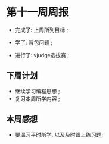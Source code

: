 # 第十一周周报

* 完成了: 上周所列目标 ;

* 学了: 背包问题 ;

* 进行了: vjudge选拔赛 ;

## 下周计划

* 继续学习编程思想 ;
* 复习本周所学内容 ;

## 本周感想

- 要温习平时所学, 以及及时跟上练习题;


